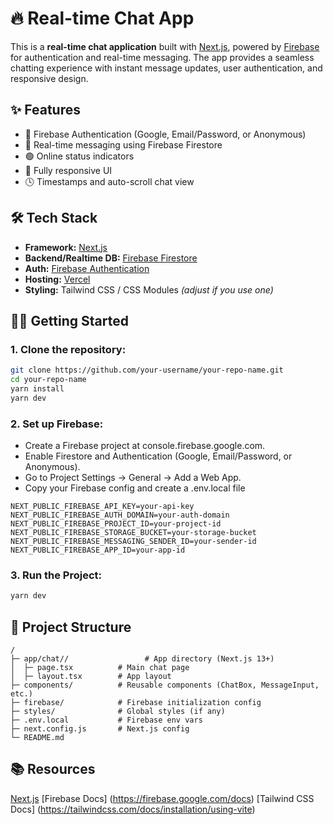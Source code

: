 # 🔥 Real-time Chat App

This is a **real-time chat application** built with [Next.js](https://nextjs.org), powered by [Firebase](https://firebase.google.com) for authentication and real-time messaging. The app provides a seamless chatting experience with instant message updates, user authentication, and responsive design.

## ✨ Features

- 🔐 Firebase Authentication (Google, Email/Password, or Anonymous)
- 💬 Real-time messaging using Firebase Firestore
- 🟢 Online status indicators
- 📱 Fully responsive UI
- 🕓 Timestamps and auto-scroll chat view


## 🛠 Tech Stack

- **Framework:** [Next.js](https://nextjs.org)
- **Backend/Realtime DB:** [Firebase Firestore](https://firebase.google.com/docs/firestore)
- **Auth:** [Firebase Authentication](https://firebase.google.com/docs/auth)
- **Hosting:** [Vercel](https://vercel.com)
- **Styling:** Tailwind CSS / CSS Modules *(adjust if you use one)*

## 🧑‍💻 Getting Started

### 1. Clone the repository:

```bash
git clone https://github.com/your-username/your-repo-name.git
cd your-repo-name
yarn install
yarn dev
```

### 2.  Set up Firebase:
- Create a Firebase project at console.firebase.google.com.
- Enable Firestore and Authentication (Google, Email/Password, or Anonymous).
- Go to Project Settings → General → Add a Web App.
- Copy your Firebase config and create a .env.local file
```
NEXT_PUBLIC_FIREBASE_API_KEY=your-api-key
NEXT_PUBLIC_FIREBASE_AUTH_DOMAIN=your-auth-domain
NEXT_PUBLIC_FIREBASE_PROJECT_ID=your-project-id
NEXT_PUBLIC_FIREBASE_STORAGE_BUCKET=your-storage-bucket
NEXT_PUBLIC_FIREBASE_MESSAGING_SENDER_ID=your-sender-id
NEXT_PUBLIC_FIREBASE_APP_ID=your-app-id
```

### 3.  Run the Project:
```bash
yarn dev
```

## 🚀 Project Structure
```
/
├─ app/chat//                 # App directory (Next.js 13+)
│  ├─ page.tsx          # Main chat page
│  ├─ layout.tsx        # App layout
├─ components/          # Reusable components (ChatBox, MessageInput, etc.)
├─ firebase/            # Firebase initialization config
├─ styles/              # Global styles (if any)
├─ .env.local           # Firebase env vars
├─ next.config.js       # Next.js config
└─ README.md

```

## 📚 Resources
[Next.js](https://nextjs.org/docs)
[Firebase Docs] (https://firebase.google.com/docs)
[Tailwind CSS Docs] (https://tailwindcss.com/docs/installation/using-vite)